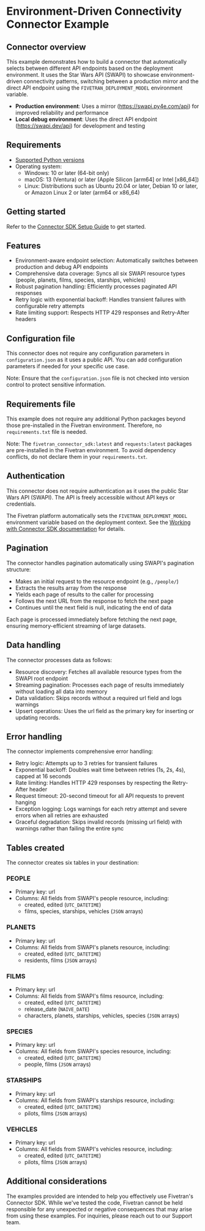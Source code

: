 # Environment-Driven Connectivity Connector Example


## Connector overview
This example demonstrates how to build a connector that automatically selects between different API endpoints based on the deployment environment. It uses the Star Wars API (SWAPI) to showcase environment-driven connectivity patterns, switching between a production mirror and the direct API endpoint using the `FIVETRAN_DEPLOYMENT_MODEL` environment variable.

- **Production environment**: Uses a mirror (https://swapi.py4e.com/api) for improved reliability and performance
- **Local debug environment**: Uses the direct API endpoint (https://swapi.dev/api) for development and testing


## Requirements
- [Supported Python versions](https://github.com/fivetran/fivetran_connector_sdk/blob/main/README.md#requirements)   
- Operating system:
  - Windows: 10 or later (64-bit only)
  - macOS: 13 (Ventura) or later (Apple Silicon [arm64] or Intel [x86_64])
  - Linux: Distributions such as Ubuntu 20.04 or later, Debian 10 or later, or Amazon Linux 2 or later (arm64 or x86_64)


## Getting started
Refer to the [Connector SDK Setup Guide](https://fivetran.com/docs/connectors/connector-sdk/setup-guide) to get started.


## Features
- Environment-aware endpoint selection: Automatically switches between production and debug API endpoints
- Comprehensive data coverage: Syncs all six SWAPI resource types (people, planets, films, species, starships, vehicles)
- Robust pagination handling: Efficiently processes paginated API responses
- Retry logic with exponential backoff: Handles transient failures with configurable retry attempts
- Rate limiting support: Respects HTTP 429 responses and Retry-After headers


## Configuration file
This connector does not require any configuration parameters in `configuration.json` as it uses a public API. You can add configuration parameters if needed for your specific use case.

Note: Ensure that the `configuration.json` file is not checked into version control to protect sensitive information.


## Requirements file
This example does not require any additional Python packages beyond those pre-installed in the Fivetran environment. Therefore, no `requirements.txt` file is needed.


Note: The `fivetran_connector_sdk:latest` and `requests:latest` packages are pre-installed in the Fivetran environment. To avoid dependency conflicts, do not declare them in your `requirements.txt`.


## Authentication
This connector does not require authentication as it uses the public Star Wars API (SWAPI). The API is freely accessible without API keys or credentials.

The Fivetran platform automatically sets the `FIVETRAN_DEPLOYMENT_MODEL` environment variable based on the deployment context. See the [Working with Connector SDK documentation](https://fivetran.com/docs/connector-sdk/working-with-connector-sdk#referencingenvironmentvariablesinyourcode) for details.

## Pagination
The connector handles pagination automatically using SWAPI's pagination structure:

- Makes an initial request to the resource endpoint (e.g., `/people/`)
- Extracts the results array from the response
- Yields each page of results to the caller for processing
- Follows the next URL from the response to fetch the next page
- Continues until the next field is null, indicating the end of data

Each page is processed immediately before fetching the next page, ensuring memory-efficient streaming of large datasets.


## Data handling
The connector processes data as follows:

- Resource discovery: Fetches all available resource types from the SWAPI root endpoint
- Streaming pagination: Processes each page of results immediately without loading all data into memory
- Data validation: Skips records without a required url field and logs warnings
- Upsert operations: Uses the url field as the primary key for inserting or updating records.


## Error handling
The connector implements comprehensive error handling:

- Retry logic: Attempts up to 3 retries for transient failures
- Exponential backoff: Doubles wait time between retries (1s, 2s, 4s), capped at 16 seconds
- Rate limiting: Handles HTTP 429 responses by respecting the Retry-After header
- Request timeout: 20-second timeout for all API requests to prevent hanging
- Exception logging: Logs warnings for each retry attempt and severe errors when all retries are exhausted
- Graceful degradation: Skips invalid records (missing url field) with warnings rather than failing the entire sync


## Tables created

The connector creates six tables in your destination:

### PEOPLE
- Primary key: url
- Columns: All fields from SWAPI's people resource, including:
  - created, edited (`UTC_DATETIME`)
  - films, species, starships, vehicles (`JSON` arrays)

### PLANETS
- Primary key: url
- Columns: All fields from SWAPI's planets resource, including:
  - created, edited (`UTC_DATETIME`)
  - residents, films (`JSON` arrays)

### FILMS
- Primary key: url
- Columns: All fields from SWAPI's films resource, including:
  - created, edited (`UTC_DATETIME`)
  - release_date (`NAIVE_DATE`)
  - characters, planets, starships, vehicles, species (`JSON` arrays)

### SPECIES
- Primary key: url
- Columns: All fields from SWAPI's species resource, including:
  - created, edited (`UTC_DATETIME`)
  - people, films (`JSON` arrays)

### STARSHIPS
- Primary key: url
- Columns: All fields from SWAPI's starships resource, including:
  - created, edited (`UTC_DATETIME`)
  - pilots, films (`JSON` arrays)

### VEHICLES
- Primary key: url
- Columns: All fields from SWAPI's vehicles resource, including:
  - created, edited (`UTC_DATETIME`)
  - pilots, films (`JSON` arrays)


## Additional considerations
The examples provided are intended to help you effectively use Fivetran's Connector SDK. While we've tested the code, Fivetran cannot be held responsible for any unexpected or negative consequences that may arise from using these examples. For inquiries, please reach out to our Support team.
